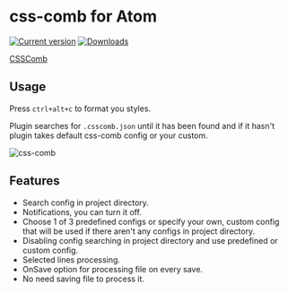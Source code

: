 # css-comb for Atom
[![Current version](https://img.shields.io/apm/v/css-comb.svg)](https://atom.io/packages/css-comb)
[![Downloads](https://img.shields.io/apm/dm/css-comb.svg)](https://atom.io/packages/css-comb)

[CSSComb](https://github.com/csscomb/csscomb.js)

## Usage

Press `ctrl+alt+c` to format you styles.

Plugin searches for `.csscomb.json` until it has been found and if it hasn't plugin takes default css-comb config or your custom.

![css-comb](https://cloud.githubusercontent.com/assets/200119/5740596/e244b8f6-9c15-11e4-8263-a31909ddd47e.gif)

## Features

* Search config in project directory.
* Notifications, you can turn it off.
* Choose 1 of 3 predefined configs or specify your own,
  custom config that will be used if there aren't any configs in project directory.
* Disabling config searching in project directory and use predefined or custom config.
* Selected lines processing.
* OnSave option for processing file on every save.
* No need saving file to process it.
